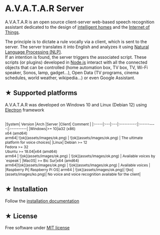 # A.V.A.T.A.R Server

A.V.A.T.A.R is an open source client-server web-based speech recognition assistant dedicated to the design of [intelligent homes](https://en.wikipedia.org/wiki/Home_automation) and the [Internet of Things](https://en.wikipedia.org/wiki/Internet_of_things).  

The principle is to dictate a rule vocally via a client, which is sent to the server. The server translates it into English and analyzes it using [Natural Language Processing (NLP)](https://en.wikipedia.org/wiki/Natural_language_processing).  
If an intention is found, the server triggers the associated script. These scripts (or plugins) developed in [Node.js](https://nodejs.org/) interact with all the connected objects that can be controlled (home automation box, TV box, TV, Wi-Fi speaker, Sonos, lamp, gadget...), Open Data (TV programs, cinema schedules, world weather, wikipedia...) or even Google Assistant.

## ★ Supported platforms

A.V.A.T.A.R was developed on Windows 10 and Linux (Debian 12) using [Electron](https://www.electronjs.org/) framework

<br>

<div style="font-size:12px;">
|System| Version |Arch |Server |Client| Comment |
|:-----|:---|:---|:----------:|:----------:|:----------|
|Windows|>= 10|ia32 (x86)<br>x64 (amd64)<br>arm64| ![ok](assets/images/ok.png) | ![ok](assets/images/ok.png) | The ultimate platform for voice choices|
|Linux| Debian >= 12<br>Fedora >= 32<br>Ubuntu >= 18.04|x64 (amd64)<br>arm64 | ![ok](assets/images/ok.png) | ![ok](assets/images/ok.png) | Available voices by `espeak`|
|Mac0S| >= Bic Sur|x64 (amd64)<br>arm64|![ok](assets/images/ok.png) | ![ok](assets/images/ok.png) | Available voices |
|Raspberry Pi| Raspberry Pi OS| arm64 | ![ok](assets/images/ok.png)| ![ko](assets/images/ko.png)| No voice and voice recognition available for the client|
</div>

## ★ Installation

Follow the [installation documentation](https://avatar-home-automation.github.io/docs/)

## ★ License
Free software under [MIT license](https://github.com/avatar-home-automation/A.V.A.T.A.R-Server/blob/master/LICENSE)
